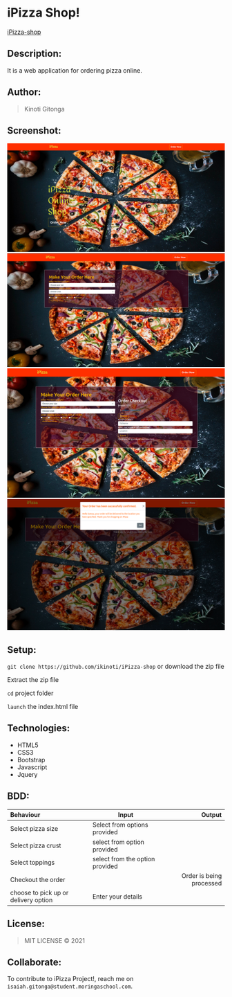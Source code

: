 # iPizza Shop!

[iPizza-shop](https://ikinoti.github.io/iPizza-shop/)

## Description:

It is a web application for ordering pizza online.

## Author:

> Kinoti Gitonga

## Screenshot:

<img src="./assets/s1.png">
<img src="./assets/s2.png">
<img src="./assets/s3.png">
<img src="./assets/s4.png">

## Setup:

`git clone https://github.com/ikinoti/iPizza-shop` or download the zip file

Extract the zip file

`cd` project folder

`launch` the index.html file

## Technologies:

- HTML5
- CSS3
- Bootstrap
- Javascript
- Jquery

## BDD:

| Behaviour                            | Input                           |                   Output |
| :----------------------------------- | ------------------------------- | -----------------------: |
| Select pizza size                    | Select from options provided    |                          |
| Select pizza crust                   | select from option provided     |                          |
| Select toppings                      | select from the option provided |                          |
| Checkout the order                   |                                 | Order is being processed |
| choose to pick up or delivery option | Enter your details              |

## License:

> MIT LICENSE &copy; 2021

## Collaborate:

To contribute to iPizza Project!, reach me on `isaiah.gitonga@student.moringaschool.com`.
